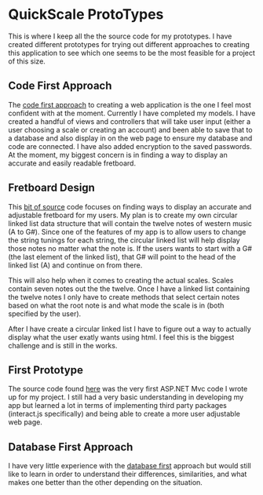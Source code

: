 # QuickScale ProtoTypes
This is where I keep all the the source code for my prototypes. I have created different prototypes for trying out different approaches to creating this application to see which one seems to be the most feasible for a project of this size.

## Code First Approach
The [code first approach](https://github.com/jpolanco94/QuickScale_MSSA_Project/tree/master/Prototype/Code_First_Approach/QuickScale) to creating a web application is the one I feel most confident with at the moment. Currently I have completed my models. I have created a handful of views and controllers that will take user input (either a user choosing a scale or creating an account) and been able to save that to a database and also display in on the web page to ensure my database and code are connected. I have also added encryption to the saved passwords. At the moment, my biggest concern is in finding a way to display an accurate and easily readable fretboard. 

## Fretboard Design
This [bit of source](https://github.com/jpolanco94/QuickScale_MSSA_Project/tree/master/Prototype/FretboardDesign) code focuses on finding ways to display an accurate and adjustable fretboard for my users. My plan is to create my own circular linked list data structure that will contain the twelve notes of western music (A to G#). Since one of the features of my app is to allow users to change the string tunings for each string, the circular linked list will help display those notes no matter what the note is. If the users wants to start with a G# (the last element of the linked list), that G# will point to the head of the linked list (A) and continue on from there.

This will also help when it comes to creating the actual scales. Scales contain seven notes out the the twelve. Once I have a linked list containing the twelve notes I only have to create methods that select certain notes based on what the root note is and what mode the scale is in (both specified by the user).

After I have create a circular linked list I have to figure out a way to actually display what the user exatly wants using html. I feel this is the biggest challenge and is still in the works.

## First Prototype
The source code found [here](https://github.com/jpolanco94/QuickScale_MSSA_Project/tree/master/Prototype/First_Prototype) was the very first ASP.NET Mvc code I wrote up for my project. I still had a very basic understanding in developing my app but learned a lot in terms of implementing third party packages (interact.js specifically) and being able to create a more user adjustable web page.

## Database First Approach
I have very little experience with the [database first](https://github.com/jpolanco94/QuickScale_MSSA_Project/tree/master/Prototype/DB_First_Approach/DBFirstQuickScale) approach but would still like to learn in order to understand their differences, similarities, and what makes one better than the other depending on the situation.
